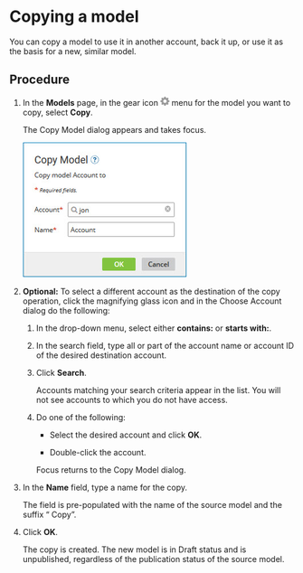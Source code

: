 # Copying a model 

<head>
  <meta name="guidename" content="DataHub"/>
  <meta name="context" content="GUID-89021193-0897-4ba7-ae7a-b43a90fd38d1"/>
</head>


You can copy a model to use it in another account, back it up, or use it as the basis for a new, similar model.

## Procedure

1.  In the **Models** page, in the gear icon ![](../Images/main-ic-gear-gray_54d864eb-b5de-4ee6-9b31-975dae0a5762.jpg) menu for the model you want to copy, select **Copy**.

    The Copy Model dialog appears and takes focus.

    ![Using the Copy Model dialog to copy the model Account to the account jon](../Images/Models/mdm-db-copy-model_4c0842bf-2a1d-4930-9697-9cc8e42c7dbe.jpg)

2.  **Optional:** To select a different account as the destination of the copy operation, click the magnifying glass icon and in the Choose Account dialog do the following:

    1.  In the drop-down menu, select either **contains:** or **starts with:**.

    2.  In the search field, type all or part of the account name or account ID of the desired destination account.

    3.  Click **Search**.

        Accounts matching your search criteria appear in the list. You will not see accounts to which you do not have access.

    4.  Do one of the following:

        -   Select the desired account and click **OK**.

        -   Double-click the account.

        Focus returns to the Copy Model dialog.

3.  In the **Name** field, type a name for the copy.

    The field is pre-populated with the name of the source model and the suffix “ Copy”.

4.  Click **OK**.

    The copy is created. The new model is in Draft status and is unpublished, regardless of the publication status of the source model.